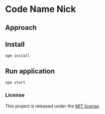 # Code Name Nick
     
## Approach

## Install

`npm install`

## Run application

`npm start`

### License
This project is released under the [MIT license](https://github.com/nijk/cnn/blob/master/LICENSE).
